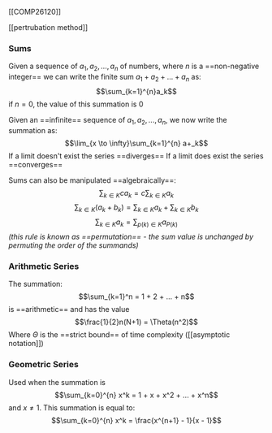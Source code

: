 [[COMP26120]]

[[pertrubation method]]

### Sums

Given a sequence of $a_1,a_2,...,a_n$ of numbers, where $n$ is a ==non-negative integer== we can write the finite sum $a_1 + a_2 + ... + a_n$ as:
$$\sum_{k=1}^{n}a_k$$
if $n = 0$, the value of this summation is 0

Given an ==infinite== sequence of $a_1,a_2,...,a_n$, we now write the summation as:
$$\lim_{x \to \infty}\sum_{k=1}^{n} a+_k$$
If a limit doesn't exist the series ==diverges==
If a limit does exist the series ==converges==

Sums can also be manipulated ==algebraically==:
$$\sum_{k\in K} ca_k = c\sum_{k\in K} a_k$$
$$\sum_{k\in K} (a_k + b_k) = \sum_{k\in K} a_k + \sum_{k\in K} b_k$$
$$\sum_{k\in K} a_k = \sum_{p(k)\in K} a_{P(k)}$$
*(this rule is known as ==permutation== - the sum value is unchanged by permuting the order of the summands)*

### Arithmetic Series

The summation:
$$\sum_{k=1}^n = 1 + 2 + ... + n$$
is ==arithmetic== and has the value
$$\frac{1}{2}n(N+1) = \Theta(n^2)$$
Where $\Theta$ is the ==strict bound== of time complexity ([[asymptotic notation]])

### Geometric Series

Used when the summation is
$$\sum_{k=0}^{n} x^k = 1 + x + x^2 + ... + x^n$$
and $x\neq 1$. This summation is equal to:
$$\sum_{k=0}^{n} x^k = \frac{x^{n+1} - 1}{x - 1}$$